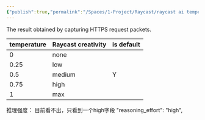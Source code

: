 ```yaml
---
{"publish":true,"permalink":"/Spaces/1-Project/Raycast/raycast ai temperature 和 reasoning effort 的实际映射关系.md","created":"2025-04-12","modified":"2025-04-12","published":"2025-07-29T23:04:34.815+08:00","cssclasses":""}
---
```




The result obtained by capturing HTTPS request packets.

| temperature | Raycast creativity | is default |
| ----------- | ------------------ | ---------- |
| 0           | none               |            |
| 0.25        | low                |            |
| 0.5         | medium             | Y          |
| 0.75        | high               |            |
| 1           | max                |            |

推理强度：
目前看不出，只看到一个high字段
"reasoning_effort": "high",